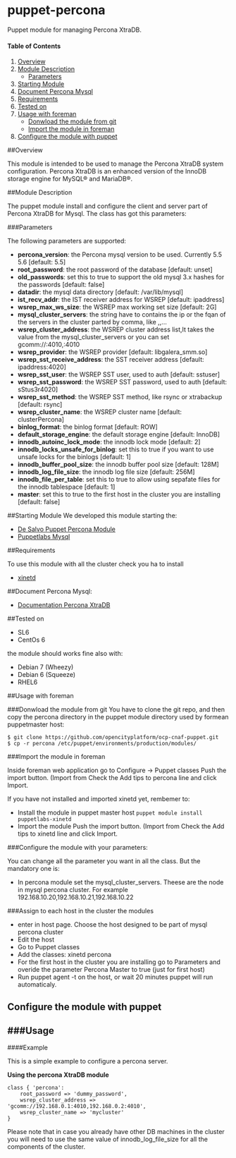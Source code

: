 puppet-percona
======

Puppet module for managing Percona XtraDB.

#### Table of Contents
1. [Overview](#overview)
2. [Module Description](#module-description)
    * [Parameters](#parameters)
3. [Starting Module](#starting-module)
4. [Document Percona Mysql](#document-percona-mysql)
5. [Requirements](#Requirements)
6. [Tested on](#tested-on)
7. [Usage with foreman](#usage-with-foreman)
    * [Donwload the module from git](#donwload-the-module-from-git)
    * [Import the module in foreman](#import-the-module-in-foreman)
8. [Configure the module with puppet](#configure-the-module-with-puppet)


##Overview

This module is intended to be used to manage the Percona XtraDB system configuration.
Percona XtraDB is an enhanced version of the InnoDB storage engine for MySQL® and MariaDB®.

##Module Description

The puppet module install and configure the client and server part of Percona XtraDB for Mysql.
The class has got this parameters:

###Parameters

The following parameters are supported:

* **percona_version**: the Percona mysql version to be used. Currently 5.5 5.6 [default: 5.5]
* **root_password**: the root password of the database [default: unset]
* **old_passwords**: set this to true to support the old mysql 3.x hashes for the passwords [default: false]
* **datadir**: the mysql data directory [default: /var/lib/mysql]
* **ist_recv_addr**: the IST receiver address for WSREP [default: ipaddress]
* **wsrep_max_ws_size**: the WSREP max working set size [default: 2G]
* **mysql_cluster_servers**: the string have to contains the ip or the fqan of the servers in the cluster parted by comma, like <ip1>,<ip2>,...
* **wsrep_cluster_address**: the WSREP cluster address list,It takes the value from the mysql_cluster_servers or you can set gcomm://<ip1>:4010,<ip2>:4010
* **wsrep_provider**: the WSREP provider [default: libgalera_smm.so]
* **wsrep_sst_receive_address**: the SST receiver address [default: ipaddress:4020]
* **wsrep_sst_user**: the WSREP SST user, used to auth [default: sstuser]
* **wsrep_sst_password**: the WSREP SST password, used to auth [default: sStus3r4020]
* **wsrep_sst_method**: the WSREP SST method, like rsync or xtrabackup [default: rsync]
* **wsrep_cluster_name**: the WSREP cluster name [default: clusterPercona]
* **binlog_format**: the binlog format [default: ROW]
* **default_storage_engine**: the default storage engine [default: InnoDB]
* **innodb_autoinc_lock_mode**: the innodb lock mode [default: 2]
* **innodb_locks_unsafe_for_binlog**: set this to true if you want to use unsafe locks for the binlogs [default: 1]
* **innodb_buffer_pool_size**: the innodb buffer pool size [default: 128M]
* **innodb_log_file_size**: the innodb log file size [default: 256M]
* **innodb_file_per_table**: set this to true to allow using sepafate files for the innodb tablespace [default: 1]
* **master**: set this to true to the first host in the cluster you are installing [default: false]


##Starting Module
We developed this module starting the:

* [De Salvo Puppet Percona Module](https://forge.puppetlabs.com/desalvo/percona)
* [Puppetlabs Mysql](https://forge.puppetlabs.com/puppetlabs/mysql)

##Requirements

To use this module with all the cluster check you ha to install
* [xinetd](https://forge.puppetlabs.com/puppetlabs/xinetd)


##Document Percona Mysql:

* [Documentation Percona XtraDB](http://www.percona.com/software/percona-xtradb)


##Tested on

* SL6
* CentOs 6

the module should works fine also with:
* Debian 7 (Wheezy)
* Debian 6 (Squeeze)
* RHEL6

##Usage with foreman

###Donwload the module from git
You have to clone the git repo, and then copy the percona directory in the puppet module directory used by formean puppetmaster host:

    $ git clone https://github.com/opencityplatform/ocp-cnaf-puppet.git
    $ cp -r percona /etc/puppet/environments/production/modules/

###Import the module in foreman

Inside foreman web application go to Configure -> Puppet classes
Push the import button. (Import from <puppetmester host>
Check the Add tips to percona line and click Import.

If you have not installed and imported xinetd yet, rembemer to:

* Install the module in puppet master host
```puppet module install puppetlabs-xinetd```
* Import the module
Push the import button. (Import from <puppetmester host>
Check the Add tips to xinetd line and click Import.


###Configure the module with your parameters:

You can change all the parameter you want in all the class. But the mandatory one is:

* In percona module set the mysql_cluster_servers. Theese are the node in mysql percona cluster. For example 192.168.10.20,192.168.10.21,192.168.10.22


###Assign to each host in the cluster the modules

* enter in host page. Choose the host designed to be part of mysql percona cluster
* Edit the host
* Go to Puppet classes
* Add the classes: xinetd percona
* For the first host in the cluster you are installing go to Parameters and overide the parameter Percona Master to true (just for first host) 
* Run puppet agent -t on the host, or wait 20 minutes puppet will run automaticaly.

## Configure the module with puppet

###Usage
----

####Example

This is a simple example to configure a percona server.

**Using the percona XtraDB module**

```percona
class { 'percona':
    root_password => 'dummy_password',
    wsrep_cluster_address => 'gcomm://192.168.0.1:4010,192.168.0.2:4010',
    wsrep_cluster_name => 'mycluster'
}
```

Please note that in case you already have other DB machines in the cluster you will need to use the same value of innodb_log_file_size for all the components of the cluster.
